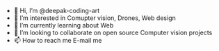 - 👋 Hi, I’m @deepak-coding-art
- 👀 I’m interested in Comupter vision, Drones, Web design
- 🌱 I’m currently learning about Web
- 💞️ I’m looking to collaborate on open source Computer vision projects
- 📫 How to reach me E-mail me

<!---
deepak-coding-art/deepak-coding-art is a ✨ special ✨ repository because its `README.md` (this file) appears on your GitHub profile.
You can click the Preview link to take a look at your changes.
--->
